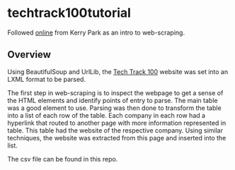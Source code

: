 # techtrack100tutorial

Followed [online](https://towardsdatascience.com/data-science-skills-web-scraping-using-python-d1a85ef607ed) from Kerry Park as an intro to web-scraping.

## Overview

Using BeautifulSoup and UrlLib, the [Tech Track 100](https://www.fasttrack.co.uk/league-tables/tech-track-100/league-table/) website was set into an LXML format to be parsed. 

The first step in web-scraping is to inspect the webpage to get a sense of the HTML elements and identify points of entry to parse. The main table was a good element to use. Parsing was then done to transform the table into a list of each row of the table. Each company in each row had a hyperlink that routed to another page with more information represented in table. This table had the website of the respective company. Using similar techniques, the website was extracted from this page and inserted into the list. 

The csv file can be found in this repo. 